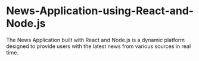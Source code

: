 # News-Application-using-React-and-Node.js
The News Application built with React and Node.js is a dynamic platform designed to provide users with the latest news from various sources in real time.
